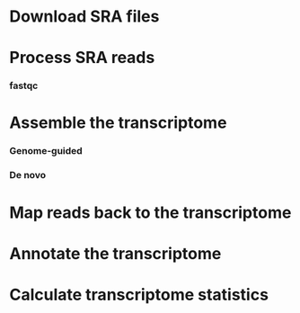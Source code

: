 # Download SRA files

# Process SRA reads
### fastqc

# Assemble the transcriptome
### Genome-guided

### De novo

# Map reads back to the transcriptome

# Annotate the transcriptome

# Calculate transcriptome statistics

